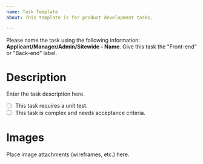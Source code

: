 ```yaml
---
name: Task Template
about: This template is for product development tasks.

---
```


Please name the task using the following information: **Applicant/Manager/Admin/Sitewide - Name**. Give this task the "Front-end" or "Back-end" label.

# Description
Enter the task description here.

- [ ] This task requires a unit test.
- [ ] This task is complex and needs acceptance criteria.

# Images
Place image attachments (wireframes, etc.) here.
